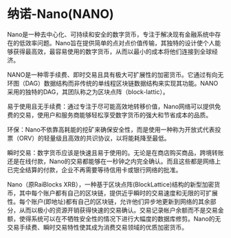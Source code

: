 # 

# 纳诺-Nano(NANO)

Nano是一种去中心化、可持续和安全的数字货币，专注于解决现有金融系统中存在的低效率问题。Nano旨在提供简单的点对点价值传输，其独特的设计使个人能够获得最高效，最容易使用的数字货币，从而以最小的成本将他们连接到全球经济。

NANO是一种零手续费、即时交易且具有极大可扩展性的加密货币。它通过有向无环图（DAG）数据结构而非传统的单线程区块链数据结构来实现其功能。NANO采用的独特的DAG，其团队称之为区块点阵（block-lattic）。

易于使用且无手续费：通过专注于尽可能高效地转移价值，Nano网络可以提供免费的交易，使用户和服务商能够轻松享受数字货币的强大和节省成本的品质。

环保：Nano不依靠高耗能的挖矿来确保安全性，而是使用一种称为开放式代表投票（ORV）的轻量级且高效的共识协议，以将能耗降至最低。

瞬时交易：数字货币应该是快速且易于使用的。无论是在商店购买商品，跨境转账还是在线付款，Nano的交易都能够在一秒钟之内完全确认。而且这些都是网络上已完全结算的付款，企业不再需要等待信用卡或银行网络的批准。

Nano（原RaiBlocks XRB），一种基于区块点阵(BlockLattice)结构的新型加密货币，其中每个账户都有自己的区块链，提供近乎瞬时的交易速度和无限的可扩展性。每个账户(即地址)都有自己的区块链，允许他们异步地更新到网络的其余部分，从而以极小的资源开销获得快速的交易确认。交易记录帐户余额而不是交易金额，使得系统可以在不牺牲安全性的情况下进行大幅度的数据库修剪。Nano的无交易手续费、瞬时交易特性使其成为消费交易领域的优质加密货币。

